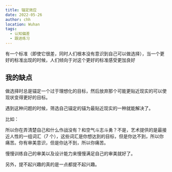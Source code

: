 ```yaml
---
title: 锚定效应
date: 2022-05-26
author: chh
location: Wuhan
tags:
  - 认知偏差
  - 跟进练习
---
```


有一个标准（即使它很差，同时人们根本没有意识到自己可以做选择），当一个更好的标准出现的时候，人们倾向于对这个更好的标准感受更加良好

## 我的缺点

做选择时总是锚定一个过于理想化的目标，然后放弃那个可能更贴近现实的可以使现状变得更好的目标。

遇到这种问题的时候，筛选自己锚定的锚为最贴近现实的一种就能解决了。

比如：

所以你在弄清楚自己和什么作战没有？和空气斗志斗勇？不是，艺术提供的是最接近人性的一组词汇（7 个），这些词汇是你想达到的目标，但是你达不到，所以你痛苦。你有审美意识，但是你达不到，所以你痛苦。

慢慢训练自己的审美以及设计能力来慢慢满足自己的审美就好了。

另外，提不起兴趣的真的是一点都提不起兴趣。
